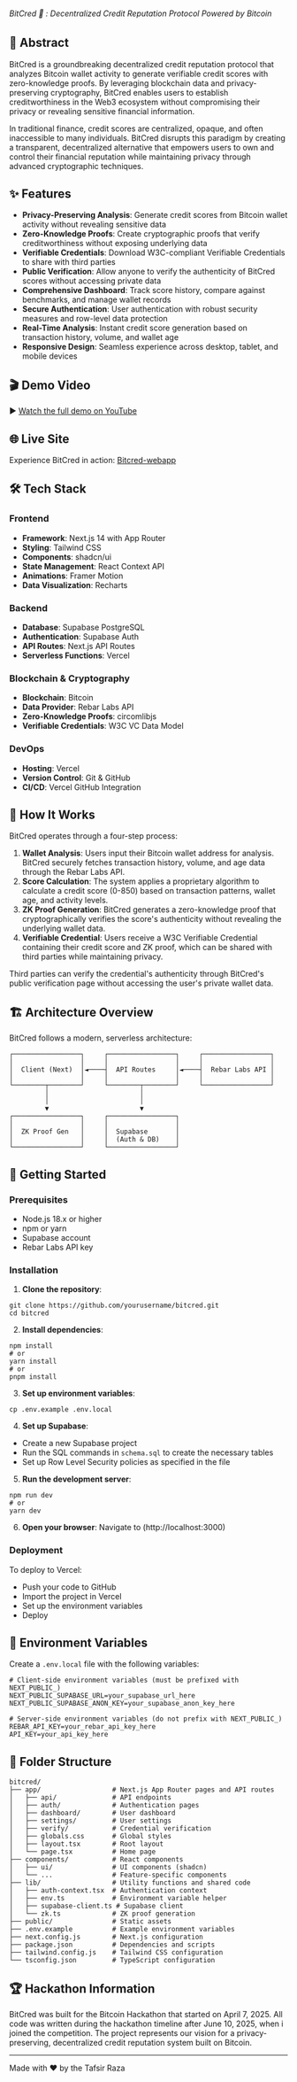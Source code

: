 
###### BitCred 🔐 : Decentralized Credit Reputation Protocol Powered by Bitcoin ######

## 📖 Abstract

BitCred is a groundbreaking decentralized credit reputation protocol that analyzes Bitcoin wallet activity to generate verifiable credit scores with zero-knowledge proofs. By leveraging blockchain data and privacy-preserving cryptography, BitCred enables users to establish creditworthiness in the Web3 ecosystem without compromising their privacy or revealing sensitive financial information.

In traditional finance, credit scores are centralized, opaque, and often inaccessible to many individuals. BitCred disrupts this paradigm by creating a transparent, decentralized alternative that empowers users to own and control their financial reputation while maintaining privacy through advanced cryptographic techniques.

## ✨ Features

- **Privacy-Preserving Analysis**: Generate credit scores from Bitcoin wallet activity without revealing sensitive data
- **Zero-Knowledge Proofs**: Create cryptographic proofs that verify creditworthiness without exposing underlying data
- **Verifiable Credentials**: Download W3C-compliant Verifiable Credentials to share with third parties
- **Public Verification**: Allow anyone to verify the authenticity of BitCred scores without accessing private data
- **Comprehensive Dashboard**: Track score history, compare against benchmarks, and manage wallet records
- **Secure Authentication**: User authentication with robust security measures and row-level data protection
- **Real-Time Analysis**: Instant credit score generation based on transaction history, volume, and wallet age
- **Responsive Design**: Seamless experience across desktop, tablet, and mobile devices

## 🎬 Demo Video

▶️ [Watch the full demo on YouTube](https://youtu.be/demo-link)

## 🌐 Live Site

Experience BitCred in action: [Bitcred-webapp](https://zolodix.com)

## 🛠️ Tech Stack

### Frontend

- **Framework**: Next.js 14 with App Router
- **Styling**: Tailwind CSS
- **Components**: shadcn/ui
- **State Management**: React Context API
- **Animations**: Framer Motion
- **Data Visualization**: Recharts

### Backend

- **Database**: Supabase PostgreSQL
- **Authentication**: Supabase Auth
- **API Routes**: Next.js API Routes
- **Serverless Functions**: Vercel

### Blockchain & Cryptography

- **Blockchain**: Bitcoin
- **Data Provider**: Rebar Labs API
- **Zero-Knowledge Proofs**: circomlibjs
- **Verifiable Credentials**: W3C VC Data Model

### DevOps

- **Hosting**: Vercel
- **Version Control**: Git & GitHub
- **CI/CD**: Vercel GitHub Integration

## 🧩 How It Works

BitCred operates through a four-step process:

1. **Wallet Analysis**: Users input their Bitcoin wallet address for analysis. BitCred securely fetches transaction history, volume, and age data through the Rebar Labs API.
2. **Score Calculation**: The system applies a proprietary algorithm to calculate a credit score (0-850) based on transaction patterns, wallet age, and activity levels.
3. **ZK Proof Generation**: BitCred generates a zero-knowledge proof that cryptographically verifies the score's authenticity without revealing the underlying wallet data.
4. **Verifiable Credential**: Users receive a W3C Verifiable Credential containing their credit score and ZK proof, which can be shared with third parties while maintaining privacy.

Third parties can verify the credential's authenticity through BitCred's public verification page without accessing the user's private wallet data.

## 🏗️ Architecture Overview

BitCred follows a modern, serverless architecture:

```plaintext
┌─────────────────┐     ┌─────────────────┐     ┌─────────────────┐
│                 │     │                 │     │                 │
│  Client (Next)  │◄────┤  API Routes     │◄────┤  Rebar Labs API │
│                 │     │                 │     │                 │
└────────┬────────┘     └────────┬────────┘     └─────────────────┘
         │                       │
         │                       │
         ▼                       ▼
┌─────────────────┐     ┌─────────────────┐
│                 │     │                 │
│  ZK Proof Gen   │     │  Supabase       │
│                 │     │  (Auth & DB)    │
└─────────────────┘     └─────────────────┘
```

## 🚀 Getting Started

### Prerequisites

- Node.js 18.x or higher
- npm or yarn
- Supabase account
- Rebar Labs API key

### Installation

1. **Clone the repository**:

```shellscript
git clone https://github.com/yourusername/bitcred.git
cd bitcred
```

2. **Install dependencies**:

```shellscript
npm install
# or
yarn install
# or
pnpm install
```

3. **Set up environment variables**:

```shellscript
cp .env.example .env.local
```

4. **Set up Supabase**:

- Create a new Supabase project
- Run the SQL commands in `schema.sql` to create the necessary tables
- Set up Row Level Security policies as specified in the file

5. **Run the development server**:

```shellscript
npm run dev
# or
yarn dev
```

6. **Open your browser**:
Navigate to (http://localhost:3000)

### Deployment

To deploy to Vercel:

- Push your code to GitHub
- Import the project in Vercel
- Set up the environment variables
- Deploy

## 🔐 Environment Variables

Create a `.env.local` file with the following variables:

```plaintext
# Client-side environment variables (must be prefixed with NEXT_PUBLIC_)
NEXT_PUBLIC_SUPABASE_URL=your_supabase_url_here
NEXT_PUBLIC_SUPABASE_ANON_KEY=your_supabase_anon_key_here

# Server-side environment variables (do not prefix with NEXT_PUBLIC_)
REBAR_API_KEY=your_rebar_api_key_here
API_KEY=your_api_key_here
```

## 📁 Folder Structure

```plaintext
bitcred/
├── app/                  # Next.js App Router pages and API routes
│   ├── api/              # API endpoints
│   ├── auth/             # Authentication pages
│   ├── dashboard/        # User dashboard
│   ├── settings/         # User settings
│   ├── verify/           # Credential verification
│   ├── globals.css       # Global styles
│   ├── layout.tsx        # Root layout
│   └── page.tsx          # Home page
├── components/           # React components
│   ├── ui/               # UI components (shadcn)
│   └── ...               # Feature-specific components
├── lib/                  # Utility functions and shared code
│   ├── auth-context.tsx  # Authentication context
│   ├── env.ts            # Environment variable helper
│   ├── supabase-client.ts # Supabase client
│   └── zk.ts             # ZK proof generation
├── public/               # Static assets
├── .env.example          # Example environment variables
├── next.config.js        # Next.js configuration
├── package.json          # Dependencies and scripts
├── tailwind.config.js    # Tailwind CSS configuration
└── tsconfig.json         # TypeScript configuration
```

## 🏆 Hackathon Information

BitCred was built for the Bitcoin Hackathon that started on April 7, 2025. All code was written during the hackathon timeline after June 10, 2025, when i joined the competition. The project represents our vision for a privacy-preserving, decentralized credit reputation system built on Bitcoin.

---

Made with ❤️ by the Tafsir Raza
